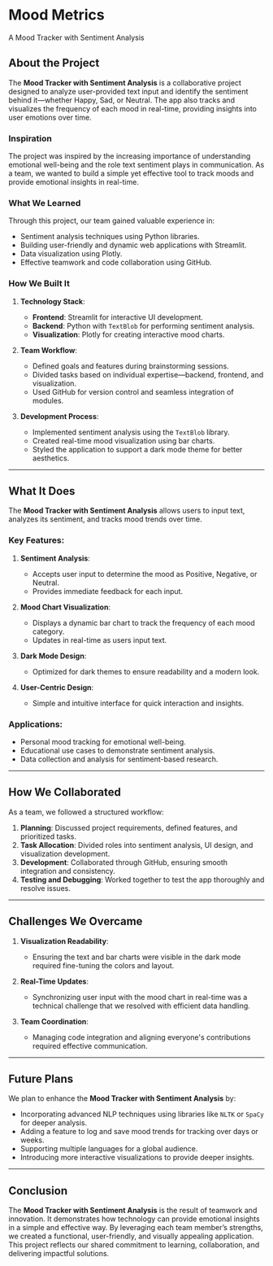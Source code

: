 # Mood Metrics
A Mood Tracker with Sentiment Analysis

## About the Project 

The **Mood Tracker with Sentiment Analysis** is a collaborative project designed to analyze user-provided text input and identify the sentiment behind it—whether Happy, Sad, or Neutral. The app also tracks and visualizes the frequency of each mood in real-time, providing insights into user emotions over time.  

### Inspiration  
The project was inspired by the increasing importance of understanding emotional well-being and the role text sentiment plays in communication. As a team, we wanted to build a simple yet effective tool to track moods and provide emotional insights in real-time.  

### What We Learned  
Through this project, our team gained valuable experience in:  
- Sentiment analysis techniques using Python libraries.  
- Building user-friendly and dynamic web applications with Streamlit.  
- Data visualization using Plotly.  
- Effective teamwork and code collaboration using GitHub. 

### How We Built It  
1. **Technology Stack**:  
   - **Frontend**: Streamlit for interactive UI development. 
   - **Backend**: Python with `TextBlob` for performing sentiment analysis.  
   - **Visualization**: Plotly for creating interactive mood charts. 

2. **Team Workflow**:  
   - Defined goals and features during brainstorming sessions. 
   - Divided tasks based on individual expertise—backend, frontend, and visualization.  
   - Used GitHub for version control and seamless integration of modules.  

3. **Development Process**:  
   - Implemented sentiment analysis using the `TextBlob` library.  
   - Created real-time mood visualization using bar charts.  
   - Styled the application to support a dark mode theme for better aesthetics.  

---

## What It Does  

The **Mood Tracker with Sentiment Analysis** allows users to input text, analyzes its sentiment, and tracks mood trends over time.  

### Key Features:  
1. **Sentiment Analysis**:  
   - Accepts user input to determine the mood as Positive, Negative, or Neutral.  
   - Provides immediate feedback for each input.  

2. **Mood Chart Visualization**:  
   - Displays a dynamic bar chart to track the frequency of each mood category.  
   - Updates in real-time as users input text.  

3. **Dark Mode Design**:  
   - Optimized for dark themes to ensure readability and a modern look.  

4. **User-Centric Design**:  
   - Simple and intuitive interface for quick interaction and insights.  

### Applications:  
   - Personal mood tracking for emotional well-being.  
   - Educational use cases to demonstrate sentiment analysis.  
   - Data collection and analysis for sentiment-based research.  

---

## How We Collaborated  

As a team, we followed a structured workflow:  
1. **Planning**: Discussed project requirements, defined features, and prioritized tasks.  
2. **Task Allocation**: Divided roles into sentiment analysis, UI design, and visualization development.  
3. **Development**: Collaborated through GitHub, ensuring smooth integration and consistency.  
4. **Testing and Debugging**: Worked together to test the app thoroughly and resolve issues.  

---

## Challenges We Overcame  

1. **Visualization Readability**:  
   - Ensuring the text and bar charts were visible in the dark mode required fine-tuning the colors and layout.  

2. **Real-Time Updates**:  
   - Synchronizing user input with the mood chart in real-time was a technical challenge that we resolved with efficient data handling.  

3. **Team Coordination**:  
   - Managing code integration and aligning everyone's contributions required effective communication.  

---

## Future Plans  

We plan to enhance the **Mood Tracker with Sentiment Analysis** by:  
- Incorporating advanced NLP techniques using libraries like `NLTK` or `SpaCy` for deeper analysis.  
- Adding a feature to log and save mood trends for tracking over days or weeks.  
- Supporting multiple languages for a global audience.  
- Introducing more interactive visualizations to provide deeper insights.  

---

## Conclusion  

The **Mood Tracker with Sentiment Analysis** is the result of teamwork and innovation. It demonstrates how technology can provide emotional insights in a simple and effective way. By leveraging each team member’s strengths, we created a functional, user-friendly, and visually appealing application. This project reflects our shared commitment to learning, collaboration, and delivering impactful solutions. 
